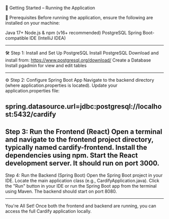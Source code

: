 🚀 Getting Started – Running the Application

🔧 Prerequisites
Before running the application, ensure the following are installed on your machine:

Java 17+
Node.js & npm (v16+ recommended)
PostgreSQL
Spring Boot-compatible IDE (IntelliJ IDEA)

-------------------------------------------------------------------------------------------

🛠️ Step 1: Install and Set Up PostgreSQL
Install PostgreSQL
Download and install from: https://www.postgresql.org/download/
Create a Database
Install pgadmin for view and edit tables


---------------------------------------------------------------------------------------------

⚙️ Step 2: Configure Spring Boot App
Navigate to the backend directory (where application.properties is located).
Update your application.properties file:

spring.datasource.url=jdbc:postgresql://localhost:5432/cardify
------------------------------------------------------------------------
Step 3: Run the Frontend (React)
Open a terminal and navigate to the frontend project directory, typically named cardify-frontend.
Install the dependencies using npm.
Start the React development server. It should run on port 3000.
--------------------------------------------------------------------------

Step 4: Run the Backend (Spring Boot)
Open the Spring Boot project in your IDE.
Locate the main application class (e.g., CardifyApplication.java).
Click the "Run" button in your IDE or run the Spring Boot app from the terminal using Maven.
The backend should start on port 8080.

-------------------------------------------------------------------------------------------
You're All Set!
Once both the frontend and backend are running, you can access the full Cardify application locally.




